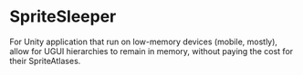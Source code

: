 # SpriteSleeper
For Unity application that run on low-memory devices (mobile, mostly), allow for UGUI hierarchies to remain in memory, without paying the cost for their SpriteAtlases.
